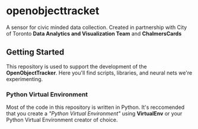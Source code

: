 # openobjecttracket
A sensor for civic minded data collection. Created in partnership with City of Toronto **Data Analytics and Visualization Team** and **ChalmersCards**

## Getting Started
This repository is used to support the development of the **OpenObjectTracker**. Here you'll find scripts, libraries, and neural nets we're experimenting.

### Python Virtual Environment
Most of the code in this repository is written in Python. It's reccomended that you create a *"Python Virtual Environment"* using **VirtualEnv** or your Python Virtual Environment creator of choice. 
